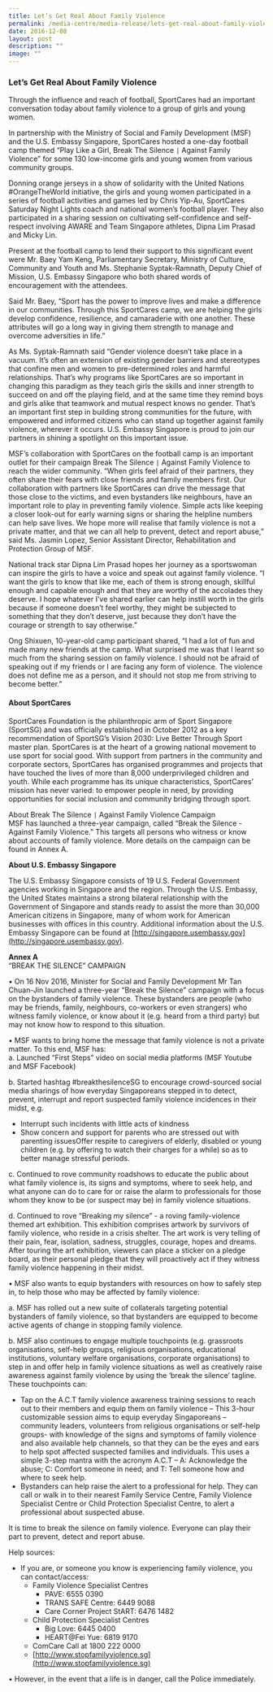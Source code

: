 ```yaml
---
title: Let’s Get Real About Family Violence
permalink: /media-centre/media-release/lets-get-real-about-family-violence/
date: 2016-12-08
layout: post
description: ""
image: ""
---
```

### **Let’s Get Real About Family Violence**
Through the influence and reach of football, SportCares had an important conversation today about family violence to a group of girls and young women.  

In partnership with the Ministry of Social and Family Development (MSF) and the U.S. Embassy Singapore, SportCares hosted a one-day football camp themed “Play Like a Girl, Break The Silence `|` Against Family Violence” for some 130 low-income girls and young women from various community groups.  
  
Donning orange jerseys in a show of solidarity with the United Nations #OrangeTheWorld initiative, the girls and young women participated in a series of football activities and games led by Chris Yip-Au, SportCares Saturday Night Lights coach and national women’s football player. They also participated in a sharing session on cultivating self-confidence and self-respect involving AWARE and Team Singapore athletes, Dipna Lim Prasad and Micky Lin.  
  
Present at the football camp to lend their support to this significant event were Mr. Baey Yam Keng, Parliamentary Secretary, Ministry of Culture, Community and Youth and Ms. Stephanie Syptak-Ramnath, Deputy Chief of Mission, U.S. Embassy Singapore who both shared words of encouragement with the attendees.  
  
Said Mr. Baey, “Sport has the power to improve lives and make a difference in our communities. Through this SportCares camp, we are helping the girls develop confidence, resilience, and camaraderie with one another. These attributes will go a long way in giving them strength to manage and overcome adversities in life.”  
  
As Ms. Syptak-Ramnath said “Gender violence doesn’t take place in a vacuum. It’s often an extension of existing gender barriers and stereotypes that confine men and women to pre-determined roles and harmful relationships. That’s why programs like SportCares are so important in changing this paradigm as they teach girls the skills and inner strength to succeed on and off the playing field, and at the same time they remind boys and girls alike that teamwork and mutual respect knows no gender. That’s an important first step in building strong communities for the future, with empowered and informed citizens who can stand up together against family violence, wherever it occurs. U.S. Embassy Singapore is proud to join our partners in shining a spotlight on this important issue.  

MSF’s collaboration with SportCares on the football camp is an important outlet for their campaign Break The Silence `|` Against Family Violence to reach the wider community. “When girls feel afraid of their partners, they often share their fears with close friends and family members first. Our collaboration with partners like SportCares can drive the message that those close to the victims, and even bystanders like neighbours, have an important role to play in preventing family violence. Simple acts like keeping a closer look-out for early warning signs or sharing the helpline numbers can help save lives. We hope more will realise that family violence is not a private matter, and that we can all help to prevent, detect and report abuse,” said Ms. Jasmin Lopez, Senior Assistant Director, Rehabilitation and Protection Group of MSF.  
  
National track star Dipna Lim Prasad hopes her journey as a sportswoman can inspire the girls to have a voice and speak out against family violence. “I want the girls to know that like me, each of them is strong enough, skillful enough and capable enough and that they are worthy of the accolades they deserve. I hope whatever I’ve shared earlier can help instill worth in the girls because if someone doesn’t feel worthy, they might be subjected to something that they don’t deserve, just because they don’t have the courage or strength to say otherwise.”  
  
Ong Shixuen, 10-year-old camp participant shared, “I had a lot of fun and made many new friends at the camp. What surprised me was that I learnt so much from the sharing session on family violence. I should not be afraid of speaking out if my friends or I are facing any form of violence. The violence does not define me as a person, and it should not stop me from striving to become better.”  
#### **About SportCares**

SportCares Foundation is the philanthropic arm of Sport Singapore (SportSG) and was officially established in October 2012 as a key recommendation of SportSG’s Vision 2030: Live Better Through Sport master plan. SportCares is at the heart of a growing national movement to use sport for social good. With support from partners in the community and corporate sectors, SportCares has organised programmes and projects that have touched the lives of more than 8,000 underprivileged children and youth. While each programme has its unique characteristics, SportCares’ mission has never varied: to empower people in need, by providing opportunities for social inclusion and community bridging through sport.  
  
About Break The Silence `|` Against Family Violence Campaign  
MSF has launched a three-year campaign, called “Break the Silence - Against Family Violence.” This targets all persons who witness or know about accounts of family violence. More details on the campaign can be found in Annex A.  
  
**About U.S. Embassy Singapore**

The U.S. Embassy Singapore consists of 19 U.S. Federal Government agencies working in Singapore and the region. Through the U.S. Embassy, the United States maintains a strong bilateral relationship with the Government of Singapore and stands ready to assist the more than 30,000 American citizens in Singapore, many of whom work for American businesses with offices in this country. Additional information about the U.S. Embassy Singapore can be found at [http://singapore.usembassy.gov](http://singapore.usembassy.gov).  
  
**Annex A**  
“BREAK THE SILENCE” CAMPAIGN  
  
• On 16 Nov 2016, Minister for Social and Family Development Mr Tan Chuan-Jin launched a three-year “Break the Silence” campaign with a focus on the bystanders of family violence. These bystanders are people (who may be friends, family, neighbours, co-workers or even strangers) who witness family violence, or know about it (e.g. heard from a third party) but may not know how to respond to this situation.  
  
• MSF wants to bring home the message that family violence is not a private matter. To this end, MSF has:  
a. Launched “First Steps” video on social media platforms (MSF Youtube and MSF Facebook)

b. Started hashtag #breakthesilenceSG to encourage crowd-sourced social media sharings of how everyday Singaporeans stepped in to detect, prevent, interrupt and report suspected family violence incidences in their midst, e.g. 

*   Interrupt such incidents with little acts of kindness
*   Show concern and support for parents who are stressed out with parenting issuesOffer respite to caregivers of elderly, disabled or young children (e.g. by offering to watch their charges for a while) so as to better manage stressful periods.

c. Continued to rove community roadshows to educate the public about what family violence is, its signs and symptoms, where to seek help, and what anyone can do to care for or raise the alarm to professionals for those whom they know to be (or suspect may be) in family violence situations. 

d. Continued to rove “Breaking my silence” - a roving family-violence themed art exhibition. This exhibition comprises artwork by survivors of family violence, who reside in a crisis shelter. The art work is very telling of their pain, fear, isolation, sadness, struggles, courage, hopes and dreams. After touring the art exhibition, viewers can place a sticker on a pledge board, as their personal pledge that they will proactively act if they witness family violence happening in their midst.  
  
• MSF also wants to equip bystanders with resources on how to safely step in, to help those who may be affected by family violence:

a. MSF has rolled out a new suite of collaterals targeting potential bystanders of family violence, so that bystanders are equipped to become active agents of change in stopping family violence.  
  
b. MSF also continues to engage multiple touchpoints (e.g. grassroots organisations, self-help groups, religious organisations, educational institutions, voluntary welfare organisations, corporate organisations) to step in and offer help in family violence situations as well as creatively raise awareness against family violence by using the ‘break the silence’ tagline. These touchpoints can:

*   Tap on the A.C.T family violence awareness training sessions to reach out to their members and equip them on family violence – This 3-hour customizable session aims to equip everyday Singaporeans – community leaders, volunteers from religious organisations or self-help groups- with knowledge of the signs and symptoms of family violence and also available help channels, so that they can be the eyes and ears to help spot affected suspected families and individuals. This uses a simple 3-step mantra with the acronym A.C.T – A: Acknowledge the abuse; C: Comfort someone in need; and T: Tell someone how and where to seek help.
*   Bystanders can help raise the alert to a professional for help. They can call or walk in to their nearest Family Service Centre, Family Violence Specialist Centre or Child Protection Specialist Centre, to alert a professional about suspected abuse.

It is time to break the silence on family violence. Everyone can play their part to prevent, detect and report abuse.  
  
Help sources:

*   If you are, or someone you know is experiencing family violence, you can contact/access:
    *   Family Violence Specialist Centres
        *   PAVE: 6555 0390
        *   TRANS SAFE Centre: 6449 9088
        *   Care Corner Project StART: 6476 1482
    *   Child Protection Specialist Centres
        *   Big Love: 6445 0400
        *   HEART@Fei Yue: 6819 9170
    *   ComCare Call at 1800 222 0000
    *   [http://www.stopfamilyviolence.sg](http://www.stopfamilyviolence.sg)

• However, in the event that a life is in danger, call the Police immediately.